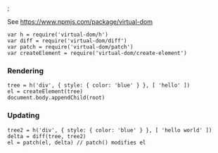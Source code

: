 ;

See <a href="https://www.npmjs.com/package/virtual-dom" class="uri">https://www.npmjs.com/package/virtual-dom</a>

    var h = require('virtual-dom/h')
    var diff = require('virtual-dom/diff')
    var patch = require('virtual-dom/patch')
    var createElement = require('virtual-dom/create-element')

### Rendering

    tree = h('div', { style: { color: 'blue' } }, [ 'hello' ])
    el = createElement(tree)
    document.body.appendChild(root)

### Updating

    tree2 = h('div', { style: { color: 'blue' } }, [ 'hello world' ])
    delta = diff(tree, tree2)
    el = patch(el, delta) // patch() modifies el

